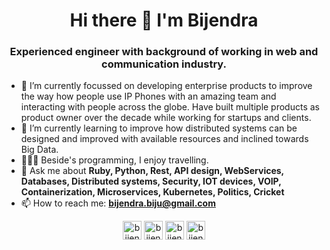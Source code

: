<h1 align="center">Hi there 👋 I'm Bijendra</h1>
<h3 align="center">Experienced engineer with background of working in web and communication industry.</h3>

- 🔭 I’m currently focussed on developing enterprise products to improve the way how people use IP Phones with an amazing team and interacting with people across the globe. Have built multiple products as product owner over the decade while working for startups and clients.
- 🌱 I’m currently learning to improve how distributed systems can be designed and improved with available resources and inclined towards Big Data. 
- 👨🏽‍💻 Beside's programming, I enjoy travelling.
- 💬 Ask me about **Ruby, Python, Rest, API design, WebServices, Databases, Distributed systems, Security, IOT devices, VOIP, Containerization, Microservices, Kubernetes, Politics, Cricket**
- 📫 How to reach me: **bijendra.biju@gmail.com**
<p align="center"> 
<a href="https://twitter.com/bijendrakr" target="blank"><img align="center" src="https://cdn.jsdelivr.net/npm/simple-icons@3.0.1/icons/twitter.svg" alt="bijendrakr" height="30" width="30" /></a>
<a href="https://linkedin.com/in/bijendrakr" target="blank"><img align="center" src="https://cdn.jsdelivr.net/npm/simple-icons@3.0.1/icons/linkedin.svg" alt="bijendrakr" height="30" width="30" /></a>
<a href="https://stackoverflow.com/users/599989/bijendra" target="blank"><img align="center" src="https://github.com/StackExchange.png?" alt="bijendra" height="30" width="30" /></a>
<a href="https://ecrashed.blogspot.com" target="blank"><img align="center" src="https://www.blogger.com/img/logo_blogger_40px.png" alt="bijendra blog" height="30" width="30" /></a>
</p>
